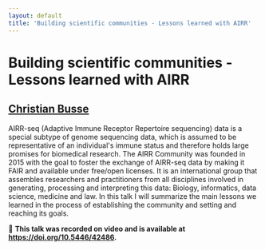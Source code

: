 ```yaml
---
layout: default
title: 'Building scientific communities - Lessons learned with AIRR'
---
```


# Building scientific communities - Lessons learned with AIRR

## [Christian Busse](../../speaker/XLFA8F/)

AIRR-seq (Adaptive Immune Receptor Repertoire sequencing) data is a special subtype of genome sequencing data, which is assumed to be representative of an individual's immune status and therefore holds large promises for biomedical research. The AIRR Community was founded in 2015 with the goal to foster the exchange of AIRR-seq data by making it FAIR and available under free/open licenses. It is an international group that assembles researchers and practitioners from all disciplines involved in generating, processing and interpreting this data: Biology, informatics, data science, medicine and law. In this talk I will summarize the main lessons we learned in the process of establishing the community and setting and reaching its goals.

🎥 **This talk was recorded on video and is available at <https://doi.org/10.5446/42486>.**
